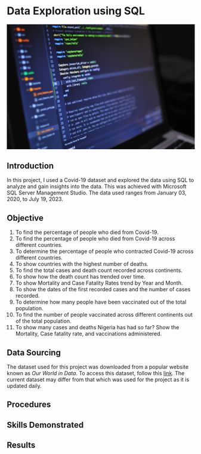 # Data Exploration using SQL
![](De_cover.jpg)
## Introduction
In this project, I used a Covid-19 dataset and explored the data using SQL to analyze and gain insights into the data. This was achieved 
with Microsoft SQL Server Management Studio. The data used ranges from January 03, 2020, to July 19, 2023.

## Objective
1. To find the percentage of people who died from Covid-19.
2. To find the percentage of people who died from Covid-19 across different countries.
3. To determine the percentage of people who contracted Covid-19 across different countries.
4. To show countries with the highest number of deaths.
5. To find the total cases and death count recorded across continents.
6. To show how the death count has trended over time.
7. To show Mortality and Case Fatality Rates trend by Year and Month.
8. To show the dates of the first recorded cases and the number of cases recorded.
9. To determine how many people have been vaccinated out of the total population.
10. To find the number of people vaccinated across different continents out of the total population.
11. To show many cases and deaths Nigeria has had so far? Show the Mortality, Case fatality rate,
		and vaccinations administered.

## Data Sourcing
The dataset used for this project was downloaded from a popular website known as _Our World in Data_. To access this dataset, follow this 
[link](https://ourworldindata.org/covid-deaths). The current dataset may differ from that which was used for the project as it is 
updated daily.

## Procedures
## Skills Demonstrated
## Results
